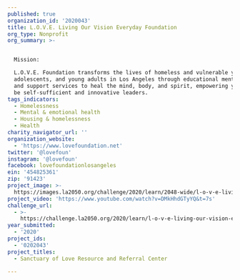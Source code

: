 ```yaml
---
published: true
organization_id: '2020043'
title: L.O.V.E. Living Our Vision Everyday Foundation
org_type: Nonprofit
org_summary: >-


  Mission:

  L.O.V.E. Foundation transforms the lives of homeless and vulnerable youth,
  adolescents, and young adults in Los Angeles through educational mentorship
  and support services to heal the mind, body, and spirit, empowering youth to
  be self-sufficient and innovative leaders.
tags_indicators:
  - Homelessness
  - Mental & emotional health
  - Housing & homelessness
  - Health
charity_navigator_url: ''
organization_website:
  - 'https://www.lovefoundation.net'
twitter: '@lovefoun'
instagram: '@lovefoun'
facebook: lovefoundationlosangeles
ein: '454825361'
zip: '91423'
project_image: >-
  https://images.la2050.org/challenge/2020/learn/2048-wide/l-o-v-e-living-our-vision-everyday-foundation.jpg
project_video: 'https://www.youtube.com/watch?v=DMkHhdGTyYQ&t=7s'
challenge_url:
  - >-
    https://challenge.la2050.org/2020/learn/l-o-v-e-living-our-vision-everyday-foundation/
year_submitted:
  - '2020'
project_ids:
  - '0202043'
project_titles:
  - Sanctuary of Love Resource and Referral Center

---
```

